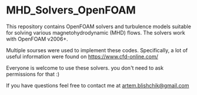 # MHD_Solvers_OpenFOAM

This repository contains OpenFOAM solvers and turbulence models suitable for solving various magnetohydrodynamic (MHD) flows.
The solvers work with OpenFOAM v2006+.

Multiple sourses were used to implement these codes. Specifically, a lot of useful information were found on https://www.cfd-online.com/

Everyone is welcome to use these solvers. you don't need to ask permissions for that :)

If you have questions feel free to contact me at artem.blishchik@gmail.com
